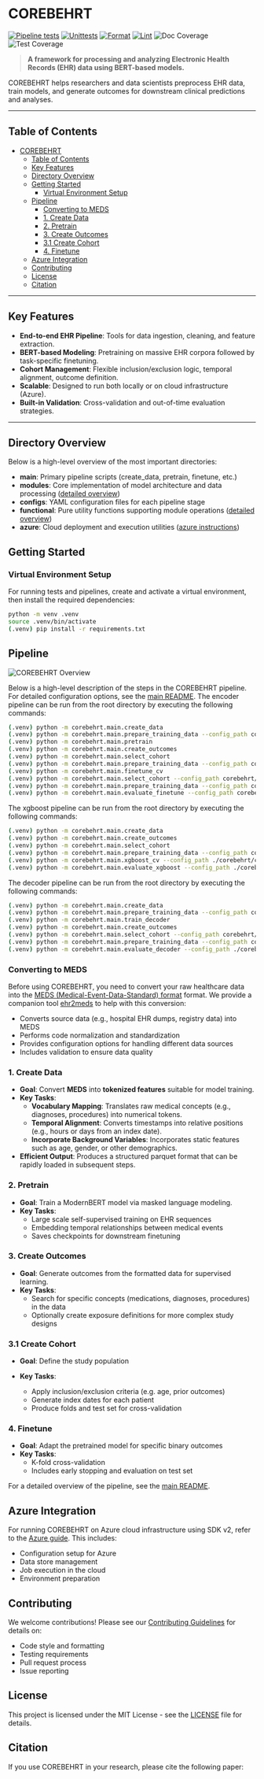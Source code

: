 # COREBEHRT

[![Pipeline tests](https://github.com/FGA-DIKU/EHR/actions/workflows/pipeline.yml/badge.svg)](https://github.com/FGA-DIKU/EHR/actions/workflows/pipeline.yml)
[![Unittests](https://github.com/FGA-DIKU/EHR/actions/workflows/unittests.yml/badge.svg)](https://github.com/FGA-DIKU/EHR/actions/workflows/unittests.yml)
[![Format](https://github.com/FGA-DIKU/EHR/actions/workflows/format.yml/badge.svg)](https://github.com/FGA-DIKU/EHR/actions/workflows/format.yml)
[![Lint](https://github.com/FGA-DIKU/EHR/actions/workflows/lint.yml/badge.svg)](https://github.com/FGA-DIKU/EHR/actions/workflows/lint.yml)
![Doc Coverage](https://img.shields.io/endpoint?url=https://gist.githubusercontent.com/kirilklein/b02ecb317ea24a8ced5e72ae96e1c0c3/raw/docstr-coverage.json)
![Test Coverage](https://img.shields.io/endpoint?url=https://gist.githubusercontent.com/kirilklein/b02ecb317ea24a8ced5e72ae96e1c0c3/raw/covbadge.json)

> **A framework for processing and analyzing Electronic Health Records (EHR) data using BERT-based models.**

COREBEHRT helps researchers and data scientists preprocess EHR data, train models, and generate outcomes for downstream clinical predictions and analyses.

---

## Table of Contents

- [COREBEHRT](#corebehrt)
  - [Table of Contents](#table-of-contents)
  - [Key Features](#key-features)
  - [Directory Overview](#directory-overview)
  - [Getting Started](#getting-started)
    - [Virtual Environment Setup](#virtual-environment-setup)
  - [Pipeline](#pipeline)
    - [Converting to MEDS](#converting-to-meds)
    - [1. Create Data](#1-create-data)
    - [2. Pretrain](#2-pretrain)
    - [3. Create Outcomes](#3-create-outcomes)
    - [3.1 Create Cohort](#31-create-cohort)
    - [4. Finetune](#4-finetune)
  - [Azure Integration](#azure-integration)
  - [Contributing](#contributing)
  - [License](#license)
  - [Citation](#citation)

---

## Key Features

- **End-to-end EHR Pipeline**: Tools for data ingestion, cleaning, and feature extraction.
- **BERT-based Modeling**: Pretraining on massive EHR corpora followed by task-specific finetuning.
- **Cohort Management**: Flexible inclusion/exclusion logic, temporal alignment, outcome definition.
- **Scalable**: Designed to run both locally or on cloud infrastructure (Azure).
- **Built-in Validation**: Cross-validation and out-of-time evaluation strategies.

---

## Directory Overview

Below is a high-level overview of the most important directories:

- **main**: Primary pipeline scripts (create_data, pretrain, finetune, etc.)
- **modules**: Core implementation of model architecture and data processing ([detailed overview](corebehrt/modules/overview.md))
- **configs**: YAML configuration files for each pipeline stage
- **functional**: Pure utility functions supporting module operations ([detailed overview](corebehrt/functional/overview.md))
- **azure**: Cloud deployment and execution utilities ([azure instructions](corebehrt/azure/README.md))

## Getting Started

### Virtual Environment Setup

For running tests and pipelines, create and activate a virtual environment, then install the required dependencies:

```bash
python -m venv .venv
source .venv/bin/activate
(.venv) pip install -r requirements.txt
```

## Pipeline

![COREBEHRT Overview](docs/COREBEHRT_overview_dark.jpg)

Below is a high-level description of the steps in the COREBEHRT pipeline. For detailed configuration options, see the [main README](corebehrt/main/README.md).
The encoder pipeline can be run from the root directory by executing the following commands:

```bash
(.venv) python -m corebehrt.main.create_data
(.venv) python -m corebehrt.main.prepare_training_data --config_path corebehrt/configs/prepare_pretrain.yaml
(.venv) python -m corebehrt.main.pretrain
(.venv) python -m corebehrt.main.create_outcomes
(.venv) python -m corebehrt.main.select_cohort
(.venv) python -m corebehrt.main.prepare_training_data --config_path corebehrt/configs/prepare_finetune.yaml
(.venv) python -m corebehrt.main.finetune_cv
(.venv) python -m corebehrt.main.select_cohort --config_path corebehrt/configs/select_cohort_held_out.yaml
(.venv) python -m corebehrt.main.prepare_training_data --config_path corebehrt/configs/prepare_held_out.yaml
(.venv) python -m corebehrt.main.evaluate_finetune --config_path corebehrt/configs/evaluate_finetune.yaml
```

The xgboost pipeline can be run from the root directory by executing the following commands:
```bash
(.venv) python -m corebehrt.main.create_data
(.venv) python -m corebehrt.main.create_outcomes
(.venv) python -m corebehrt.main.select_cohort
(.venv) python -m corebehrt.main.prepare_training_data --config_path corebehrt/configs/prepare_finetune.yaml
(.venv) python -m corebehrt.main.xgboost_cv --config_path ./corebehrt/configs/xgboost.yaml
(.venv) python -m corebehrt.main.evaluate_xgboost --config_path ./corebehrt/configs/evaluate_xgboost.yaml
```

The decoder pipeline can be run from the root directory by executing the following commands:
```bash
(.venv) python -m corebehrt.main.create_data
(.venv) python -m corebehrt.main.prepare_training_data --config_path corebehrt/configs/prepare_train_decoder.yaml
(.venv) python -m corebehrt.main.train_decoder
(.venv) python -m corebehrt.main.create_outcomes
(.venv) python -m corebehrt.main.select_cohort --config_path corebehrt/configs/select_cohort_held_out.yaml
(.venv) python -m corebehrt.main.prepare_training_data --config_path corebehrt/configs/prepare_test_decoder.yaml
(.venv) python -m corebehrt.main.evaluate_decoder --config_path ./corebehrt/configs/evaluate_decoder.yaml
```


### Converting to MEDS

Before using COREBEHRT, you need to convert your raw healthcare data into the [MEDS (Medical-Event-Data-Standard) format](https://github.com/Medical-Event-Data-Standard/meds) format. We provide a companion tool [ehr2meds](https://github.com/FGA-DIKU/ehr2meds) to help with this conversion:

- Converts source data (e.g., hospital EHR dumps, registry data) into MEDS
- Performs code normalization and standardization
- Provides configuration options for handling different data sources
- Includes validation to ensure data quality

### 1. Create Data

- **Goal**: Convert **MEDS** into **tokenized features** suitable for model training.
- **Key Tasks**:
  - **Vocabulary Mapping**: Translates raw medical concepts (e.g., diagnoses, procedures) into numerical tokens.
  - **Temporal Alignment**: Converts timestamps into relative positions (e.g., hours or days from an index date).
  - **Incorporate Background Variables**: Incorporates static features such as age, gender, or other demographics.
- **Efficient Output**: Produces a structured parquet format that can be rapidly loaded in subsequent steps.

### 2. Pretrain

- **Goal**: Train a ModernBERT model via masked language modeling.
- **Key Tasks**:
  - Large scale self-supervised training on EHR sequences
  - Embedding temporal relationships between medical events
  - Saves checkpoints for downstream finetuning

### 3. Create Outcomes

- **Goal**: Generate outcomes from the formatted data for supervised learning.
- **Key Tasks**:
  - Search for specific concepts (medications, diagnoses, procedures) in the data
  - Optionally create exposure definitions for more complex study designs

### 3.1 Create Cohort

- **Goal**: Define the study population
- **Key Tasks**:

  - Apply inclusion/exclusion criteria (e.g. age, prior outcomes)
  - Generate index dates for each patient
  - Produce folds and test set for cross-validation

### 4. Finetune

- **Goal**: Adapt the pretrained model for specific binary outcomes
- **Key Tasks**:
  - K-fold cross-validation
  - Includes early stopping and evaluation on test set

For a detailed overview of the pipeline, see the [main README](corebehrt/main/README.md).

## Azure Integration

For running COREBEHRT on Azure cloud infrastructure using SDK v2, refer to the [Azure guide](corebehrt/azure/README.md). This includes:

- Configuration setup for Azure
- Data store management
- Job execution in the cloud
- Environment preparation

## Contributing

We welcome contributions! Please see our [Contributing Guidelines](CONTRIBUTING.md) for details on:

- Code style and formatting
- Testing requirements
- Pull request process
- Issue reporting

## License

This project is licensed under the MIT License - see the [LICENSE](LICENSE) file for details.

## Citation

If you use COREBEHRT in your research, please cite the following paper:

```bibtex
```
